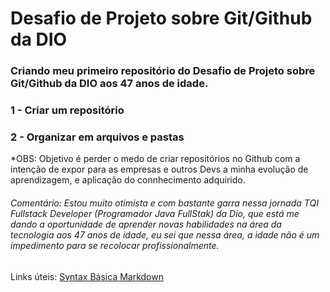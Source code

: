 # Desafio de Projeto sobre Git/Github da DIO 
### Criando meu primeiro repositório do Desafio de Projeto sobre Git/Github da DIO aos 47 anos de idade.

### 1 - Criar um repositório
### 2 - Organizar em arquivos e pastas
*OBS: Objetivo é perder o medo de criar repositórios no Github com a intenção de expor para as empresas e outros Devs a minha 
evolução de aprendizagem, e aplicação do connhecimento adquirido.

###### Comentário: Estou muito otimista e com bastante garra nessa jornada TQI Fullstack Developer (Programador Java FullStak) da Dio, que está me dando a oportunidade de aprender novas habilidades na área da tecnologia aos 47 anos de idade, eu sei que nessa área, a idade não é um impedimento para se recolocar profissionalmente.

Links úteis: [Syntax Básica Markdown](https://markdownguide.offshoot.io/basic-syntax/)




